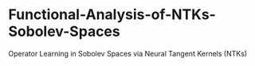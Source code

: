 # Functional-Analysis-of-NTKs-Sobolev-Spaces
Operator Learning in Sobolev Spaces via Neural Tangent Kernels (NTKs)
